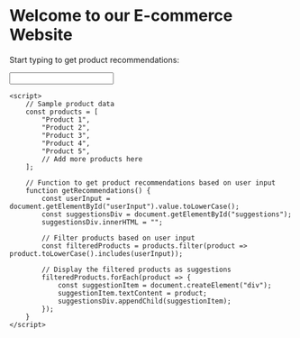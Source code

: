 <!DOCTYPE html>
<html>
<head>
    <title>Product Recommendation</title>
</head>
<body>
    <h1>Welcome to our E-commerce Website</h1>
    <p>Start typing to get product recommendations:</p>
    <input type="text" id="userInput" onkeyup="getRecommendations()">
    <div id="suggestions"></div>

    <script>
        // Sample product data
        const products = [
            "Product 1",
            "Product 2",
            "Product 3",
            "Product 4",
            "Product 5",
            // Add more products here
        ];

        // Function to get product recommendations based on user input
        function getRecommendations() {
            const userInput = document.getElementById("userInput").value.toLowerCase();
            const suggestionsDiv = document.getElementById("suggestions");
            suggestionsDiv.innerHTML = "";

            // Filter products based on user input
            const filteredProducts = products.filter(product => product.toLowerCase().includes(userInput));

            // Display the filtered products as suggestions
            filteredProducts.forEach(product => {
                const suggestionItem = document.createElement("div");
                suggestionItem.textContent = product;
                suggestionsDiv.appendChild(suggestionItem);
            });
        }
    </script>
</body>
</html>
